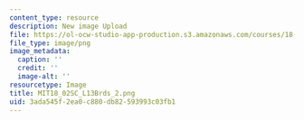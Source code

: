 ```yaml
---
content_type: resource
description: New image Upload
file: https://ol-ocw-studio-app-production.s3.amazonaws.com/courses/18-02sc-multivariable-calculus-fall-2010/3ada545f2ea0c880db82593993c03fb1_MIT18_02SC_L13Brds_2.png
file_type: image/png
image_metadata:
  caption: ''
  credit: ''
  image-alt: ''
resourcetype: Image
title: MIT18_02SC_L13Brds_2.png
uid: 3ada545f-2ea0-c880-db82-593993c03fb1
---
```

